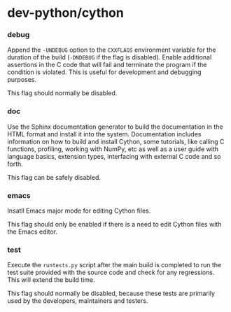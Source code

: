 # dev-python/cython

### debug
Append the `-UNDEBUG` option to the `CXXFLAGS` environment variable for the duration of the build (`-DNDEBUG` if the flag is disabled). Enable additional assertions in the C code that will fail and terminate the program if the condition is violated. This is useful for development and debugging purposes.

This flag should normally be disabled.

### doc
Use the Sphinx documentation generator to build the documentation in the HTML format and install it into the system. Documentation includes information on how to build and install Cython, some tutorials, like calling C functions, profiling, working with NumPy, etc as well as a user guide with language basics, extension types, interfacing with external C code and so forth.

This flag can be safely disabled.

### emacs
Insatll Emacs major mode for editing Cython files.

This flag should only be enabled if there is a need to edit Cython files with the Emacs editor.

### test
Execute the `runtests.py` script after the main build is completed to run the test suite provided with the source code and check for any regressions. This will extend the build time.

This flag should normally be disabled, because these tests are primarily used by the developers, maintainers and testers.
